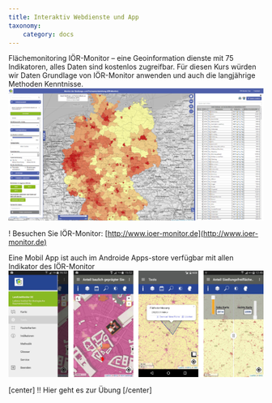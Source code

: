 ```yaml
---
title: Interaktiv Webdienste und App
taxonomy:
    category: docs
---
```


Flächemonitoring IÖR-Monitor – eine Geoinformation dienste mit 75 Indikatoren, alles Daten sind kostenlos zugreifbar. Für diesen Kurs würden wir Daten Grundlage von IÖR-Monitor anwenden und auch die langjährige Methoden Kenntnisse. 
![abb_ior_monitor_kartenviewer](abb_ior_monitor_kartenviewer.png)

! Besuchen Sie IÖR-Monitor: [http://www.ioer-monitor.de](http://www.ioer-monitor.de)


Eine Mobil App ist auch im Androide Apps-store verfügbar mit allen Indikator des IÖR-Monitor
![abb_mobil_app_](abb_mobil_app_.png)



[center] !! Hier geht es zur Übung [/center]
